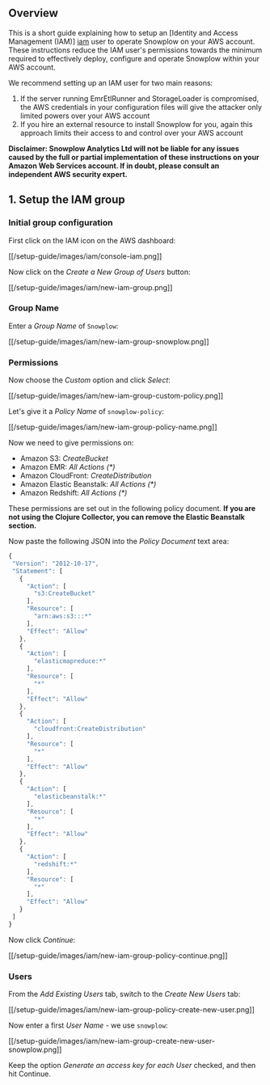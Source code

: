 ## Overview

This is a short guide explaining how to setup an [Identity and Access Management (IAM)] [iam] user to operate Snowplow on your AWS account. These instructions reduce the IAM user's permissions towards the minimum required to effectively deploy, configure and operate Snowplow within your AWS account.

We recommend setting up an IAM user for two main reasons:

1. If the server running EmrEtlRunner and StorageLoader is compromised, the AWS credentials in your configuration files will give the attacker only limited powers over your AWS account
2. If you hire an external resource to install Snowplow for you, again this approach limits their access to and control over your AWS account

**Disclaimer: Snowplow Analytics Ltd will not be liable for any issues caused by the full or partial implementation of these instructions on your Amazon Web Services account. If in doubt, please consult an independent AWS security expert.**

## 1. Setup the IAM group

### Initial group configuration

First click on the IAM icon on the AWS dashboard:

[[/setup-guide/images/iam/console-iam.png]]

Now click on the _Create a New Group of Users_ button:

[[/setup-guide/images/iam/new-iam-group.png]]

### Group Name

Enter a _Group Name_ of `Snowplow`:

[[/setup-guide/images/iam/new-iam-group-snowplow.png]]

### Permissions

Now choose the _Custom_ option and click _Select_:

[[/setup-guide/images/iam/new-iam-group-custom-policy.png]]

Let's give it a _Policy Name_ of `snowplow-policy`:

[[/setup-guide/images/iam/new-iam-group-policy-name.png]]

Now we need to give permissions on:

* Amazon S3: _CreateBucket_
* Amazon EMR: _All Actions (*)_
* Amazon CloudFront: _CreateDistribution_
* Amazon Elastic Beanstalk: _All Actions (*)_
* Amazon Redshift: _All Actions (*)_

These permissions are set out in the following policy document. **If you are not using the Clojure Collector, you can remove the Elastic Beanstalk section.**

Now paste the following JSON into the _Policy Document_ text area:

 ```javascript
{
  "Version": "2012-10-17",
  "Statement": [
    {
      "Action": [
        "s3:CreateBucket"
      ],
      "Resource": [
        "arn:aws:s3:::*"
      ],
      "Effect": "Allow"
    },
    {
      "Action": [
        "elasticmapreduce:*"
      ],
      "Resource": [
        "*"
      ],
      "Effect": "Allow"
    },
    {
      "Action": [
        "cloudfront:CreateDistribution"
      ],
      "Resource": [
        "*"
      ],
      "Effect": "Allow"
    },
    {
      "Action": [
        "elasticbeanstalk:*"
      ],
      "Resource": [
        "*"
      ],
      "Effect": "Allow"
    },
    {
      "Action": [
        "redshift:*"
      ],
      "Resource": [
        "*"
      ],
      "Effect": "Allow"
    }
  ]
}
```

Now click _Continue_:

[[/setup-guide/images/iam/new-iam-group-policy-continue.png]]

### Users

From the _Add Existing Users_ tab, switch to the _Create New Users_ tab:

[[/setup-guide/images/iam/new-iam-group-policy-create-new-user.png]]

Now enter a first _User Name_ - we use `snowplow`:

[[/setup-guide/images/iam/new-iam-group-create-new-user-snowplow.png]]

Keep the option _Generate an access key for each User_ checked, and then hit Continue.

[iam]: http://aws.amazon.com/iam/